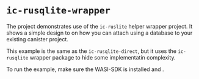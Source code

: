 # `ic-rusqlite-wrapper`

The project demonstrates use of the `ic-ruslite` helper wrapper project. It shows a simple design to on how you can attach using a database to your existing canister project.

This example is the same as the `ic-rusqlite-direct`, but it uses the `ic-rusqlite` wrapper package to hide some implementatin complexity.

To run the example, make sure the WASI-SDK is installed and .
